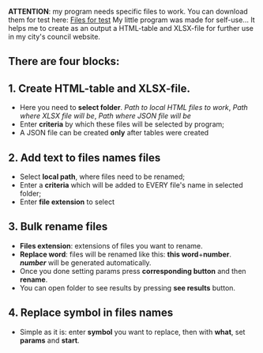 
**ATTENTION**: my program needs specific files to work. You can download them for test here:  [Files for test](https://drive.google.com/open?id=1R8FlCRivMDpIe2snKSoY_KWSJ7dXqrLM)  My little program was made for self-use... It helps me to create as an output a HTML-table and XLSX-file for further use in my city's council website.

## There are four blocks:

## 1. Create HTML-table and XLSX-file.

-   Here you need to  **select folder**. *Path to local HTML files to work*, *Path where XLSX file will be*, *Path where JSON file will be*
-   Enter  **criteria**  by which these files will be selected by program;
- A JSON file can be created **only** after tables were created

## 2. Add text to files names files

-   Select  **local path**, where files need to be renamed;
-   Enter a  **criteria**  which will be added to EVERY file's name in selected folder;
-   Enter  **file extension**  to select

## 3. Bulk rename files

-   **Files extension**: extensions of files you want to rename.
-   **Replace word**: files will be renamed like this:  **this word**+**number**.  _**number**_  will be generated automatically.
-   Once you done setting params press  **corresponding button**  and then  **rename**.
-   You can open folder to see results by pressing  **see results**  button.

## 4. Replace symbol in files names

-   Simple as it is: enter  **symbol**  you want to replace, then with  **what**, set  **params**  and  **start**.